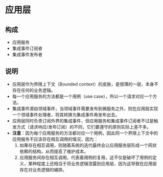 # 应用层

## 构成

* 应用服务
* 集成事件订阅者
* 集成事件发布者

## 说明

* 应用层作为界限上下文（Bounded context）的皮肤，是很薄的一层，本身不存在任何的业务逻辑。
* 每一个应用服务的方法都是一个用例（use case），所以一个请求对应一个方法。
* 集成事件源自领域事件，当领域事件需要发布到微服务之外，则在应用层实现一个领域事件处理者，将其转换为集成事件再发布出去。
* 应用层同时负责订阅外界的集成事件，但应用服务和集成事件订阅者不过是触发方式（请求响应/发布订阅）的不同，它们要遵守的原则实际上差不多。
* **注意**：因为每个应用服务的方法都对应一个用例，因此同一个界限上下文中的应用服务不应该存在相互调用的情况，因为：
  1. 如果存在相互调用，则随着系统的迭代最终会让应用服务层形成一个网状依赖的结构，从而提高了维护成本。
  2. 应用服务间存在相互调用，代表着用例的复用，这不仅是破坏了用例的定义，某种程度上还相当于将业务逻辑泄露到应用层，因为这导致在应用层存在对业务逻辑的编排。

